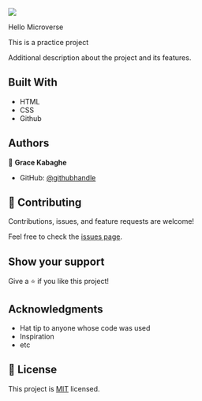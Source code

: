 ![](https://img.shields.io/badge/Microverse-blueviolet)

Hello Microverse

This is a practice project



Additional description about the project and its features.

## Built With 

- HTML
- CSS
- Github



## Authors

👤 **Grace Kabaghe**

- GitHub: [@githubhandle](https://github.com/gracekabaghe)

## 🤝 Contributing

Contributions, issues, and feature requests are welcome!

Feel free to check the [issues page](../../issues/).

## Show your support

Give a ⭐️ if you like this project!

## Acknowledgments

- Hat tip to anyone whose code was used
- Inspiration
- etc

## 📝 License

This project is [MIT](./MIT.md) licensed.